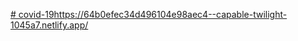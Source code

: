 [# covid-19](https://64b0efec34d496104e98aec4--capable-twilight-1045a7.netlify.app/)https://64b0efec34d496104e98aec4--capable-twilight-1045a7.netlify.app/
